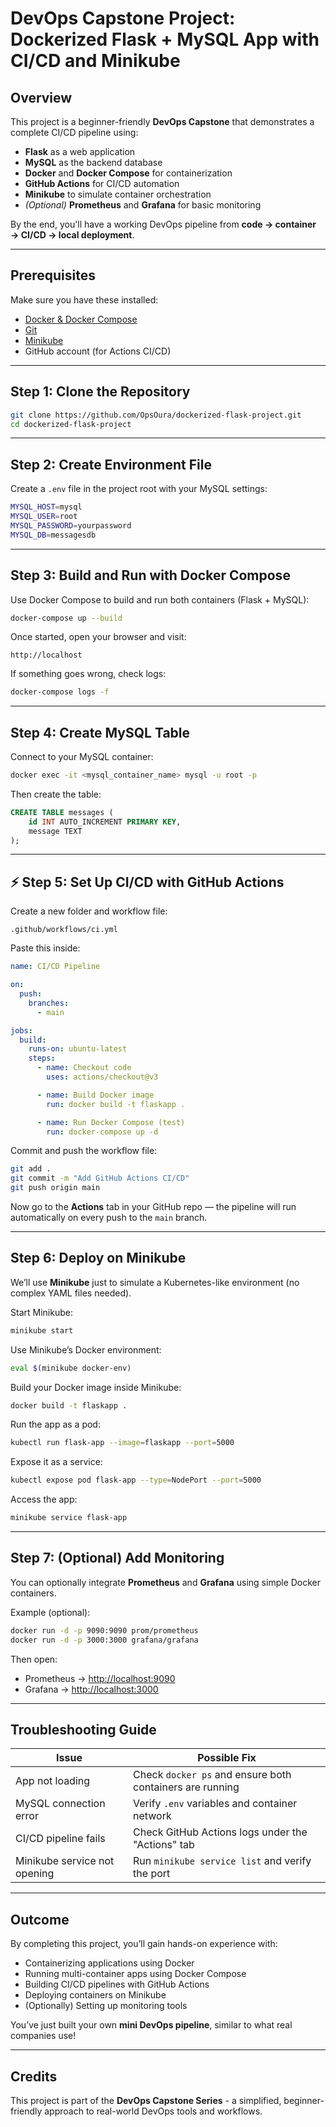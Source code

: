 
#  DevOps Capstone Project: Dockerized Flask + MySQL App with CI/CD and Minikube

## Overview
This project is a beginner-friendly **DevOps Capstone** that demonstrates a complete CI/CD pipeline using:

- **Flask** as a web application  
- **MySQL** as the backend database  
- **Docker** and **Docker Compose** for containerization  
- **GitHub Actions** for CI/CD automation  
- **Minikube** to simulate container orchestration  
- *(Optional)* **Prometheus** and **Grafana** for basic monitoring  

By the end, you'll have a working DevOps pipeline from **code → container → CI/CD → local deployment**.

---

##  Prerequisites

Make sure you have these installed:
- [Docker & Docker Compose](https://docs.docker.com/get-docker/)
- [Git](https://git-scm.com/downloads)
- [Minikube](https://minikube.sigs.k8s.io/docs/start/)
- GitHub account (for Actions CI/CD)

---

##  Step 1: Clone the Repository
```bash
git clone https://github.com/OpsOura/dockerized-flask-project.git
cd dockerized-flask-project
````

---

##  Step 2: Create Environment File

Create a `.env` file in the project root with your MySQL settings:

```bash
MYSQL_HOST=mysql
MYSQL_USER=root
MYSQL_PASSWORD=yourpassword
MYSQL_DB=messagesdb
```

---

##  Step 3: Build and Run with Docker Compose

Use Docker Compose to build and run both containers (Flask + MySQL):

```bash
docker-compose up --build
```

Once started, open your browser and visit:

```
http://localhost
```

If something goes wrong, check logs:

```bash
docker-compose logs -f
```

---

##  Step 4: Create MySQL Table

Connect to your MySQL container:

```bash
docker exec -it <mysql_container_name> mysql -u root -p
```

Then create the table:

```sql
CREATE TABLE messages (
    id INT AUTO_INCREMENT PRIMARY KEY,
    message TEXT
);
```

---

## ⚡ Step 5: Set Up CI/CD with GitHub Actions

Create a new folder and workflow file:

```
.github/workflows/ci.yml
```

Paste this inside:

```yaml
name: CI/CD Pipeline

on:
  push:
    branches:
      - main

jobs:
  build:
    runs-on: ubuntu-latest
    steps:
      - name: Checkout code
        uses: actions/checkout@v3

      - name: Build Docker image
        run: docker build -t flaskapp .

      - name: Run Docker Compose (test)
        run: docker-compose up -d
```

Commit and push the workflow file:

```bash
git add .
git commit -m "Add GitHub Actions CI/CD"
git push origin main
```

Now go to the **Actions** tab in your GitHub repo — the pipeline will run automatically on every push to the `main` branch.

---

##  Step 6: Deploy on Minikube

We’ll use **Minikube** just to simulate a Kubernetes-like environment (no complex YAML files needed).

Start Minikube:

```bash
minikube start
```

Use Minikube’s Docker environment:

```bash
eval $(minikube docker-env)
```

Build your Docker image inside Minikube:

```bash
docker build -t flaskapp .
```

Run the app as a pod:

```bash
kubectl run flask-app --image=flaskapp --port=5000
```

Expose it as a service:

```bash
kubectl expose pod flask-app --type=NodePort --port=5000
```

Access the app:

```bash
minikube service flask-app
```

---

##  Step 7: (Optional) Add Monitoring

You can optionally integrate **Prometheus** and **Grafana** using simple Docker containers.

Example (optional):

```bash
docker run -d -p 9090:9090 prom/prometheus
docker run -d -p 3000:3000 grafana/grafana
```

Then open:

* Prometheus → [http://localhost:9090](http://localhost:9090)
* Grafana → [http://localhost:3000](http://localhost:3000)

---

##  Troubleshooting Guide

| Issue                        | Possible Fix                                             |
| ---------------------------- | -------------------------------------------------------- |
| App not loading              | Check `docker ps` and ensure both containers are running |
| MySQL connection error       | Verify `.env` variables and container network            |
| CI/CD pipeline fails         | Check GitHub Actions logs under the "Actions" tab        |
| Minikube service not opening | Run `minikube service list` and verify the port          |

---

##  Outcome

By completing this project, you’ll gain hands-on experience with:

* Containerizing applications using Docker
* Running multi-container apps using Docker Compose
* Building CI/CD pipelines with GitHub Actions
* Deploying containers on Minikube
* (Optionally) Setting up monitoring tools

You’ve just built your own **mini DevOps pipeline**, similar to what real companies use!

---

##  Credits

This project is part of the **DevOps Capstone Series** - a simplified, beginner-friendly approach to real-world DevOps tools and workflows.

```

```
